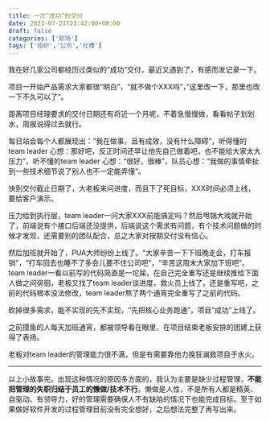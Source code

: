 ```yaml
---
title: 一次“成功”的交付
date: 2023-07-23T23:42:00+08:00
draft: false
categories: ['职场']
tags: ['组织','公司','吐槽']
---
```


我在好几家公司都经历过类似的“成功”交付，最近又遇到了，有感而发记录一下。

项目一开始产品需求大家都很“明白”，“就不做个XXX吗”，”这里改一下，那里也改一下不久可以了“。

距离项目经理要求的交付日期还有将近一个月呢，不着急慢慢做，看看帖子划划水，周报说得过去就行。

每日站会每个人都展现出：“我在做事，且有成效，没有什么障碍“，听得懂的team leader 心想：那好吧，反正时间还早让他先自己做着吧，也不能给大家太大压力“，听不懂的team leader 心想：“很好，很棒”，队员心想：“我做的事情牵扯到一些技术细节说了别人也不一定能弄懂”。

快到交付截止日期了，大老板来问进度，而且下了死目标，XXX时间必须上线，要给客户演示。

压力给到执行层，team leader一问大家XXX前能搞定吗？然后甩锅大戏就开始了，前端说有个接口后端还没提供，后端说这个需求有问题，有个技术问题做的时候才发现，还需要别的团队配合，总之大家对按期交付没有信心。

然后加班就开始了，PUA大师纷纷上线了。“大家辛苦一下下班晚走会，打车报销”，“打车回去也睡不了多会儿要不住公司吧”，“辛苦这周末大家加下班吧”。team leader一看以前写的代码简直是一坨屎，在自己完全重写还是继续推给下面人做之间徘徊，老板又找了team leader谈进度，救火员上线了，还是重写吧，之前的代码根本没法修改，team leader熬了两个通宵完全重写了之前的代码。

砍掉很多需求，能不实现的先不实现，“先把核心业务跑通”，项目“成功”上线了。

之前摸鱼的人每天加班通宵，都被领导看在眼里，在项目结束老板安排的团建上获得了表扬。

老板对team leader的管理能力很不满，但是有需要靠他力挽狂澜救项目于水火。

---

以上小故事完。出现这种情况的原因多方面的，我认为主要是缺少过程管理，**不能把管理的失职归结于员工的懒做/技术不行**。懒做是人性，不是所有人都是精英、自驱动、有领导力，好的管理需要确保人不有缺陷的情况下也能完成目标。至于如果做好软件开发的过程管理目前没有完全想好，之后想法完整了再写出来。